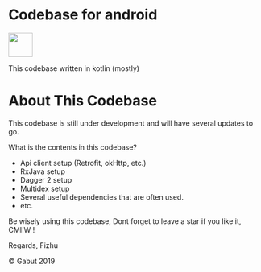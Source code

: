 # Codebase for android

 <img src="https://trello-attachments.s3.amazonaws.com/5d7725b31c9f2e3f9d57a132/608x608/58de3df5c669f7fb8edf365e4632936d/logo_base.png" width="48">

This codebase written in kotlin (mostly)

# About This Codebase

This codebase is still under development and will have several updates to go.

What is the contents in this codebase?
- Api client setup (Retrofit, okHttp, etc.)
- RxJava setup
- Dagger 2 setup
- Multidex setup
- Several useful dependencies that are often used.
- etc.

Be wisely using this codebase,
Dont forget to leave a star if you like it, CMIIW !

Regards, Fizhu

© Gabut 2019
